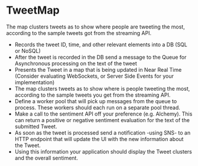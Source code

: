 # TweetMap
The map clusters tweets as to show where people are tweeting the most, according to the sample tweets got from the streaming API.
* Records the tweet ID, time, and other relevant elements into a DB (SQL or NoSQL)
* After the tweet is recorded in the DB send a message to the Queue for Asynchronous processing on the text of the tweet
* Presents the Tweet in a map that is being updated in Near Real Time (Consider evaluating WebSockets, or Server Side Events for your implementation)
* The map clusters tweets as to show where is people tweeting the most, according to the sample tweets you get from the streaming API.
* Define a worker pool that will pick up messages from the queue to process. These workers should each run on a separate pool thread.
* Make a call to the sentiment API off your preference (e.g. Alchemy). This can return a positive or negative sentiment evaluation for the text of the submitted Tweet.
* As soon as the tweet is processed send a notification -using SNS- to an HTTP endpoint that will update the UI with the new information about the Tweet.
* Using this information your application should display the Tweet clusters and the overall sentiment.
